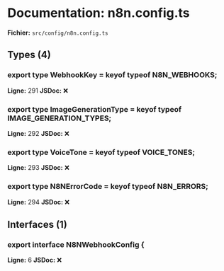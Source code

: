 # Documentation: n8n.config.ts

**Fichier:** `src/config/n8n.config.ts`

## Types (4)

### export type WebhookKey = keyof typeof N8N_WEBHOOKS;
**Ligne:** 291
**JSDoc:** ❌

### export type ImageGenerationType = keyof typeof IMAGE_GENERATION_TYPES;
**Ligne:** 292
**JSDoc:** ❌

### export type VoiceTone = keyof typeof VOICE_TONES;
**Ligne:** 293
**JSDoc:** ❌

### export type N8NErrorCode = keyof typeof N8N_ERRORS;
**Ligne:** 294
**JSDoc:** ❌

## Interfaces (1)

### export interface N8NWebhookConfig {
**Ligne:** 6
**JSDoc:** ❌

